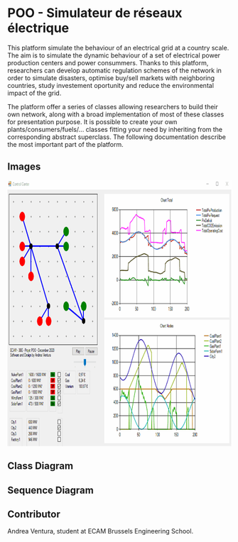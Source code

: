 # POO - Simulateur de réseaux électrique

This platform simulate the behaviour of an electrical grid at a country scale. The aim is to simulate the dynamic behaviour of a set of electrical power production centers and power consummers.
Thanks to this platform, researchers can develop automatic regulation schemes of the network in order to simulate disasters, optimise buy/sell markets with neighboring countries, study investement oportunity and reduce the environmental impact of the grid.

The platform offer a series of classes allowing researchers to build their own network, along with a broad implementation of most of these classes for presentation purpose. It is possible to create your own plants/consumers/fuels/... classes fitting your need by inheriting from the corresponding abstract superclass. The following documentation describe the most important part of the platform.

## Images

<p align="center">
<img src="img/Simulation.gif" alt="The graphical UI" height="600">
</p>

## Class Diagram





## Sequence Diagram





## Contributor

Andrea Ventura, student at ECAM Brussels Engineering School.

##
